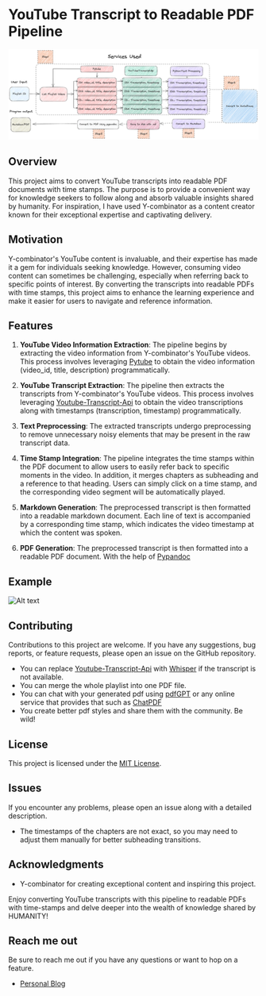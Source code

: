 # YouTube Transcript to Readable PDF Pipeline
![Pipeline](image.png)
## Overview
This project aims to convert YouTube transcripts into readable PDF documents with time stamps. The purpose is to provide a convenient way for knowledge seekers to follow along and absorb valuable insights shared by humanity. For inspiration, I have used Y-combinator as a content creator known for their exceptional expertise and captivating delivery.

## Motivation
Y-combinator's YouTube content is invaluable, and their expertise has made it a gem for individuals seeking knowledge. However, consuming video content can sometimes be challenging, especially when referring back to specific points of interest. By converting the transcripts into readable PDFs with time stamps, this project aims to enhance the learning experience and make it easier for users to navigate and reference information.

## Features
1. **YouTube Video Information Extraction**: The pipeline begins by extracting the video information from Y-combinator's YouTube videos. This process involves leveraging [Pytube](https://pytube.io/en/latest/) to obtain the video information (video_id, title, description) programmatically.

2. **YouTube Transcript Extraction**: The pipeline then extracts the transcripts from Y-combinator's YouTube videos. This process involves leveraging [Youtube-Transcript-Api](https://pypi.org/project/youtube-transcript-api/) to obtain the video transcriptions along with timestamps (transcription, timestamp) programmatically.

3. **Text Preprocessing**: The extracted transcripts undergo preprocessing to remove unnecessary noisy elements that may be present in the raw transcript data.

4. **Time Stamp Integration**: The pipeline integrates the time stamps within the PDF document to allow users to easily refer back to specific moments in the video. In addition, it merges chapters as subheading and a reference to that heading. Users can simply click on a time stamp, and the corresponding video segment will be automatically played.
   
5. **Markdown Generation**: The preprocessed transcript is then formatted into a readable markdown document. Each line of text is accompanied by a corresponding time stamp, which indicates the video timestamp at which the content was spoken.


6. **PDF Generation**: The preprocessed transcript is then formatted into a readable PDF document. With the help of [Pypandoc](https://pypi.org/project/pypandoc/)

## Example
![Alt text](image-1.png)

## Contributing
Contributions to this project are welcome. If you have any suggestions, bug reports, or feature requests, please open an issue on the GitHub repository.
- You can replace [Youtube-Transcript-Api](https://pypi.org/project/youtube-transcript-api/) with [Whisper](https://github.com/openai/whisper) if the transcript is not available.
- You can merge the whole playlist into one PDF file.
- You can chat with your generated pdf using [pdfGPT](https://github.com/bhaskatripathi/pdfGPT) or any online service that provides that such as [ChatPDF](https://www.chatpdf.com/)
- You create better pdf styles and share them with the community. Be wild!
## License
This project is licensed under the [MIT License](LICENSE).

## Issues
If you encounter any problems, please open an issue along with a detailed description. 
- The timestamps of the chapters are not exact, so you may need to adjust them manually for better subheading transitions.
## Acknowledgments
- Y-combinator for creating exceptional content and inspiring this project.

Enjoy converting YouTube transcripts with this pipeline to readable PDFs with time-stamps and delve deeper into the wealth of knowledge shared by HUMANITY!

## Reach me out
Be sure to reach me out if you have any questions or want to hop on a feature.
- [Personal Blog](https://creativeself0.github.io/)